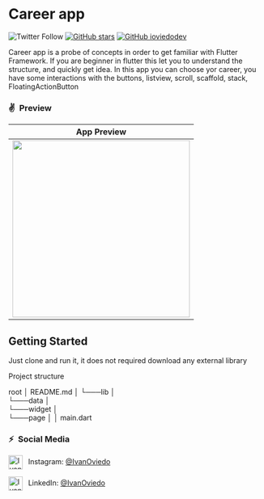 # Career app
![Twitter Follow](https://img.shields.io/twitter/follow/ivoviedo?color=1DA1F2&label=Followers&logo=twitter&style=for-the-badge)
[![GitHub stars](https://img.shields.io/github/stars/ioviedodev/trip_app.svg?style=social&label=Star)](https://github.com/ioviedodev/trip_app)
[![GitHub ioviedodev](https://img.shields.io/github/followers/ioviedodev?label=follow&style=social)](https://github.com/ioviedodev)

Career app is a probe of concepts in order to get familiar with Flutter Framework. If you are beginner 
in flutter this let you to understand the structure, and quickly get idea. In this app you can choose
yor career, you have some interactions with the buttons, listview, scroll, scaffold, stack, FloatingActionButton 

### ✌&ensp;Preview
|                                                   App Preview                                                   |
|:---------------------------------------------------------------------------------------------------------------:|
| <img src="careerApp.gif" width="350"></a> |

## Getting Started

Just clone and run it, it does not required download any external library

Project structure

root
│   README.md
│
└───lib
    │   
    └───data
    │   
    └───widget
    │   
    └───page
    │
    │   main.dart

### ⚡&ensp;Social Media

[<img align="center" alt="IvanOviedo | Instagram" width="28px" src="https://firebasestorage.googleapis.com/v0/b/web-johannesmilke.appspot.com/o/other%2Fsocial%2Finstagram.png?alt=media" />](https://instagram.com/ivanoviedo.a) &ensp;Instagram: [@IvanOviedo](https://instagram.com/ivanoviedo.a "Instagram Iván Oviedo")

[<img align="center" alt="IvanOviedo | LinkedIn" width="28px" src="https://firebasestorage.googleapis.com/v0/b/web-johannesmilke.appspot.com/o/other%2Fsocial%2Flinkedin.png?alt=media" />](https://linkedin.com/in/iván-oviedo-a72a19109) &ensp;LinkedIn: [@IvanOviedo](https://linkedin.com/in/iván-oviedo-a72a19109 "LinkedIn Iván Oviedo")


[twitter]: https://twitter.com/intent/follow?screen_name=ivoviedo

